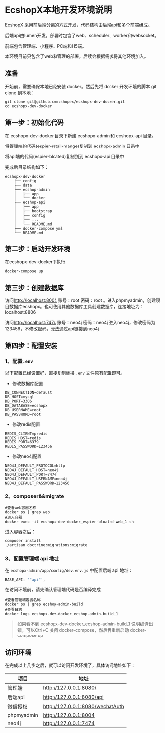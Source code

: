 # EcshopX本地开发环境说明

EcshopX 采用前后端分离的方式开发，代码结构由后端api和多个前端组成。

后端api由lumen开发，部署时包含了web、scheduler、worker和websocket。

前端包含管理端、小程序、PC端和H5端。

本环境目前只包含了web和管理的部署，后续会根据需求将其他环境加入。

## 准备
开始前，需要确保本地已经安装 docker。然后先将 docker 开发环境的脚本 git clone 到本地：
```shell
git clone git@github.com:shopex/ecshopx-dev-docker.git
cd ecshopx-dev-docker
```

## 第一步：初始化代码
在 ecshopx-dev-docker 目录下新建 ecshopx-admin 和 ecshopx-api 目录。

将管理端的代码(espier-retail-mange)复制到 ecshopx-admin 目录中

将api端的代码(espier-bloated)复制到到 ecshopx-api 目录中

完成后目录结构如下：

```shell
ecshopx-dev-docker
    ├── config
    ├── data
    ├── ecshop-admin
    │   ├── app
    │   └── docker
    ├── ecshop-api
    │   ├── app  
    │   ├── bootstrap
    │   ├── config
    │   ├── ...
    │   └── README.md
    ├── docker-compose.yml
    └── README.md
```
## 第二步：启动开发环境
在ecshopx-dev-docker下执行
```
docker-compose up
```

## 第三步：创建数据库
访问<http://localhost:8004> 账号：root 密码：root 。进入phpmyadmin，创建项目数据库ecshopx。也可使用其他数据库工具创建数据库，连接地址为：localhost:8806

访问<http://localhost:7474> 账号：neo4j 密码：neo4j 进入neo4j，修改密码为123456，不修改密码，无法通过api链接到neo4j

## 第四步：配置安装

### 1、配置`.env`
以下配置已经设置好，直接复制替换 `.env` 文件原有配置即可。

* 修改数据库配置
```
DB_CONNECTION=default
DB_HOST=mysql
DB_PORT=3306
DB_DATABASE=ecshopx
DB_USERNAME=root
DB_PASSWORD=root
```
* 修改redis配置
```
REDIS_CLIENT=predis
REDIS_HOST=redis
REDIS_PORT=6379
REDIS_PASSWORD=123456
```
* 修改neo4j配置
```
NEO4J_DEFAULT_PROTOCOL=http
NEO4J_DEFAULT_HOST=neo4j
NEO4J_DEFAULT_PORT=7474
NEO4J_DEFAULT_USERNAME=neo4j
NEO4J_DEFAULT_PASSWORD=123456
```

### 2、composer&&migrate


```shell
#查看web容器名称
docker ps | grep web
#进入容器
docker exec -it ecshopx-dev-docker_espier-bloated-web_1 sh 
```

进入容器之后：

```
composer install
./artisan doctrine:migrations:migrate
```

### 3、配置管理端 api 地址
在 `ecshopx-admin/app/config/dev.env.js` 中配置后端 api 地址：

```js
BASE_API: '"api"',
```

在访问环境前，请先确认管理端代码是否编译完成
```shell
#查看管理端容器名称
docker ps | grep ecshop-admin-build
#查看日志
docker logs ecshopx-dev-docker_ecshop-admin-build_1 
```
> 如果看不到 ecshopx-dev-docker_ecshop-admin-build_1 说明编译出错，可以Ctrl+C 关闭 docker-compose，然后再重新启动 docker-compose up


## 访问环境

在完成以上几步之后，就可以访问开发环境了，具体访问地址如下：

| 项目 | 地址 | 
| - | - |
| 管理端 | <http://127.0.0.1:8080/> | 
| 后端api | <http://127.0.0.1:8080/api> | 
| 微信授权 | <http://127.0.0.1:8080/wechatAuth> | 
| phpmyadmin | <http://127.0.0.1:8004> | 
| neo4j | <http://127.0.0.1:7474> |


